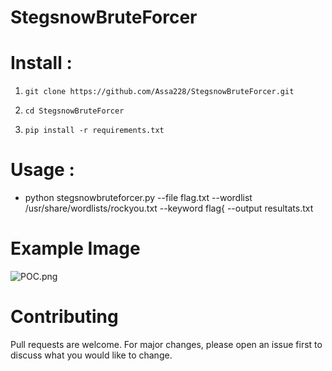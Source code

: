 # StegsnowBruteForcer                                                         


# Install :

1. `git clone https://github.com/Assa228/StegsnowBruteForcer.git`

2. `cd StegsnowBruteForcer`

3. `pip install -r requirements.txt`

# Usage :
* python stegsnowbruteforcer.py --file flag.txt --wordlist /usr/share/wordlists/rockyou.txt --keyword flag{ --output resultats.txt

# Example Image
![POC.png](https://github.com/Assa228/StegsnowBruteForcer/blob/main/proof_of_cogncept.png)


# Contributing
Pull requests are welcome. For major changes, please open an issue first to discuss what you would like to change.

